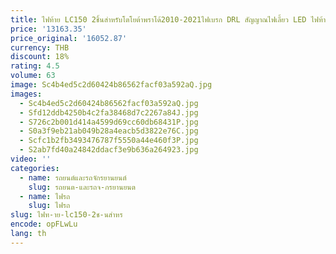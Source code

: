 ```yaml
---
title: ไฟท้าย LC150 2ชิ้นสำหรับโตโยต้าพราโด้2010-2021ไฟเบรก DRL สัญญาณไฟเลี้ยว LED ไฟท้ายแบบปลั๊กแอนด์เพลย์อุปกรณ์เสริมรถยนต์
price: '13163.35'
price_original: '16052.87'
currency: THB
discount: 18%
rating: 4.5
volume: 63
image: Sc4b4ed5c2d60424b86562facf03a592aQ.jpg
images:
  - Sc4b4ed5c2d60424b86562facf03a592aQ.jpg
  - Sfd12ddb4250b4c2fa38468d7c2267a84J.jpg
  - S726c2b001d414a4599d69cc60db68431P.jpg
  - S0a3f9eb21ab049b28a4eacb5d3822e76C.jpg
  - Scfc1b2fb3493476787f5550a44e460f3P.jpg
  - S2ab7fd40a24842ddacf3e9b636a264923.jpg
video: ''
categories:
  - name: รถยนต์และรถจักรยานยนต์
    slug: รถยนต-และรถจ-กรยานยนต
  - name: ไฟรถ
    slug: ไฟรถ
slug: ไฟท-าย-lc150-2ช-นสำหร
encode: opFLwLu
lang: th
---
```

  